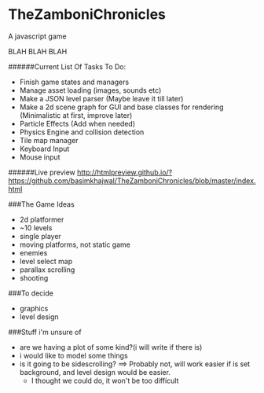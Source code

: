 # TheZamboniChronicles
A javascript game

BLAH BLAH BLAH

######Current List Of Tasks To Do:
- Finish game states and managers
- Manage asset loading (images, sounds etc)
- Make a JSON level parser (Maybe leave it till later)
- Make a 2d scene graph for GUI and base classes for rendering (Minimalistic at first, improve later)
- Particle Effects (Add when needed)
- Physics Engine and collision detection
- Tile map manager
- Keyboard Input
- Mouse input

######Live preview
http://htmlpreview.github.io/?https://github.com/basimkhajwal/TheZamboniChronicles/blob/master/index.html

###The Game Ideas
- 2d platformer
- ~10 levels
- single player
- moving platforms, not static game
- enemies
- level select map
- parallax scrolling
- shooting


###To decide
- graphics
- level design

###Stuff i'm unsure of
- are we having a plot of some kind?(i will write if there is)
- i would like to model some things
- is it going to be sidescrolling? ==> Probably not, will work easier if is set background, and level design would be easier.
    - I thought we could do, it won't be too difficult
    
    
    
